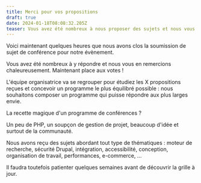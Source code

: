 ```yaml
---
title: Merci pour vos propositions
draft: true
date: 2024-01-18T08:08:32.205Z
teaser: Vous avez été nombreux à nous proposer des sujets et nous vous en remercions.
---
```

Voici maintenant quelques heures que nous avons clos la soumission de sujet de conférence pour notre évènement.

Vous avez été nombreux à y répondre et nous vous en remercions chaleureusement. Maintenant place aux votes !

L'équipe organisatrice va se regrouper pour étudiez les X propositions reçues et concevoir un programme le plus équilibré possible : nous souhaitons composer un programme qui puisse répondre aux plus larges envie.

La recette magique d'un programme de conférences ?

Un peu de PHP, un soupçon de gestion de projet, beaucoup d'idée et surtout de la communauté.

Nous avons reçu des sujets abordant tout type de thématiques : moteur de recherche, sécurité Drupal, intégration, accessibilité, conception, organisation de travail, performances, e-commerce, ...

Il faudra toutefois patienter quelques semaines avant de découvrir la grille à jour.